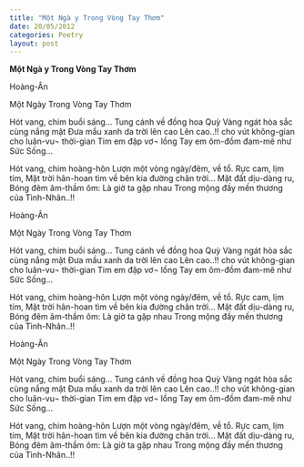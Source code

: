 ```yaml
---
title: "Một Ngà y Trong Vòng Tay Thơm"
date: 20/05/2012
categories: Poetry
layout: post
---
```


**Một Ngà y Trong Vòng Tay Thơm**

Hoàng-Ân


Một Ngày Trong Vòng Tay Thơm

Hót vang, chim buổi sáng...
Tung cánh về đồng hoa Quỳ
Vàng ngát hòa sắc cùng nắng mật
Đưa mầu xanh da trời lên cao
Lên cao..!!
       cho vút không-gian
       cho luân-vu¬ thời-gian
Tim em đập vơ¬ lồng
Tay em ôm-đồm đam-mê như
       Sức Sống...

Hót vang, chim hoàng-hôn
Lượn một vòng ngày/đêm, về tổ.
Rực cam, lịm tím,
Mặt trời hân-hoan tìm về
         bên kia đường chân trời...
Mặt đất dịu-dàng ru,
Bóng đêm âm-thầm ôm:
         Là giờ ta gặp nhau
         Trong mộng đầy
         mến thương
         của
         Tình-Nhân..!!

Hoàng-Ân


Một Ngày Trong Vòng Tay Thơm

Hót vang, chim buổi sáng...
Tung cánh về đồng hoa Quỳ
Vàng ngát hòa sắc cùng nắng mật
Đưa mầu xanh da trời lên cao
Lên cao..!!
       cho vút không-gian
       cho luân-vu¬ thời-gian
Tim em đập vơ¬ lồng
Tay em ôm-đồm đam-mê như
       Sức Sống...

Hót vang, chim hoàng-hôn
Lượn một vòng ngày/đêm, về tổ.
Rực cam, lịm tím,
Mặt trời hân-hoan tìm về
         bên kia đường chân trời...
Mặt đất dịu-dàng ru,
Bóng đêm âm-thầm ôm:
         Là giờ ta gặp nhau
         Trong mộng đầy
         mến thương
         của
         Tình-Nhân..!!

Hoàng-Ân


Một Ngày Trong Vòng Tay Thơm

Hót vang, chim buổi sáng...
Tung cánh về đồng hoa Quỳ
Vàng ngát hòa sắc cùng nắng mật
Đưa mầu xanh da trời lên cao
Lên cao..!!
       cho vút không-gian
       cho luân-vu¬ thời-gian
Tim em đập vơ¬ lồng
Tay em ôm-đồm đam-mê như
       Sức Sống...

Hót vang, chim hoàng-hôn
Lượn một vòng ngày/đêm, về tổ.
Rực cam, lịm tím,
Mặt trời hân-hoan tìm về
         bên kia đường chân trời...
Mặt đất dịu-dàng ru,
Bóng đêm âm-thầm ôm:
         Là giờ ta gặp nhau
         Trong mộng đầy
         mến thương
         của
         Tình-Nhân..!!
